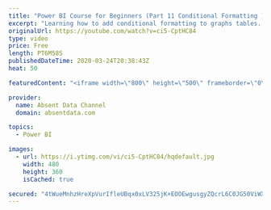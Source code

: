 ```yaml
---
title: "Power BI Course for Beginners (Part 11 Conditional Formatting )"
excerpt: "Learning how to add conditional formatting to graphs tables. Utilize colors and icons to deliver quick insights"
originalUrl: https://youtube.com/watch?v=ci5-CptHC84
type: video
price: Free
length: PT6M58S
publishedDateTime: 2020-03-24T20:38:43Z
heat: 50

featuredContent: "<iframe width=\"800\" height=\"500\" frameborder=\"0\" src=\"https://www.youtube.com/embed/ci5-CptHC84\" allow=\"accelerometer; autoplay; encrypted-media; gyroscope; picture-in-picture\" allowfullscreen></iframe>"

provider:
  name: Absent Data Channel
  domain: absentdata.com

topics:
  - Power BI

images:
  - url: https://i.ytimg.com/vi/ci5-CptHC84/hqdefault.jpg
    width: 480
    height: 360
    isCached: true

secured: "4tWueMnhzHreXpVurIfleUBqx0xLV325jK+EOOEwgusgyZQcrL6C0JG50ViWXmXu7F4EnQESRs6UcbpjoLf3rmfyzCerZ9q7836OD2zRcyMlDc+eTfsRwYdavq+qAkVbbhMphuq7Qc3OKJoI9ijC/23GkB0FW73BVGuSd6+g3Wu1cD4y8/rO4bwnBFW28YHtcLI6s4PPToqZs2r+mOdU5n4WDxpElCgFhWnTtw0x0bC1jA2Q6qrXoG9Xw0S3tbIKCSJGnrGOlyG8ucakjmzDfcAoOm3IX9bvS8dpfI0R0/rHVEyQf94vAGgCzwOSLMvTk8eorIYux4+dpuoTXL2pfxpSd4Lmrl4NFuBB/mbAKuIOdZbLt/FqyE3I1Gf7phxNb3qUkOSxDRgt6zOcqkIfcEafjX/T2liClkKYTCQvqmw=;2lEN/GMZDCDAMwqpFH0w3Q=="
---
```


